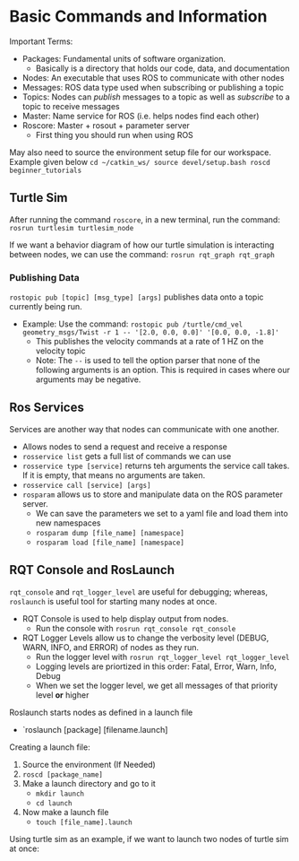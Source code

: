 # Basic Commands and Information

Important Terms:
 * Packages: Fundamental units of software organization.
     * Basically is a directory that holds our code, data, and documentation
 * Nodes: An executable that uses ROS to communicate with other nodes
 * Messages: ROS data type used when subscribing or publishing a topic
 * Topics: Nodes can _publish_ messages to a topic as well as _subscribe_ to a topic to receive messages
 * Master: Name service for ROS (i.e. helps nodes find each other)
 * Roscore: Master + rosout + parameter server
     * First thing you should run when using ROS

May also need to source the environment setup file for our workspace. Example given below
`cd ~/catkin_ws/
 source devel/setup.bash
 roscd beginner_tutorials`
   
## Turtle Sim
After running the command `roscore`, in a new terminal, run the command: `rosrun turtlesim turtlesim_node`

If we want a behavior diagram of how our turtle simulation is interacting between nodes, we can use the command: `rosrun rqt_graph rqt_graph`
   
### Publishing Data
`rostopic pub [topic] [msg_type] [args]` publishes data onto a topic currently being run.
 * Example: Use the command:
   `rostopic pub /turtle/cmd_vel geometry_msgs/Twist -r 1 -- '[2.0, 0.0, 0.0]' '[0.0, 0.0, -1.8]'`
     * This publishes the velocity commands at a rate of 1 HZ on the velocity topic
     * Note: The `--` is used to tell the option parser that none of the following arguments is an option. This is required in cases where our arguments may be negative.

## Ros Services
Services are another way that nodes can communicate with one another. 
 * Allows nodes to send a request and receive a response
 * `rosservice list` gets a full list of commands we can use
 * `rosservice type [service]` returns teh arguments the service call takes. If it is empty, that means no arguments are taken.
 * `rosservice call [service] [args]`
 * `rosparam` allows us to store and manipulate data on the ROS parameter server.
     * We can save the parameters we set to a yaml file and load them into new namespaces
     * `rosparam dump [file_name] [namespace]`
     * `rosparam load [file_name] [namespace]`

## RQT Console and RosLaunch
`rqt_console` and `rqt_logger_level` are useful for debugging; whereas, `roslaunch` is useful tool for starting many nodes at once.
 * RQT Console is used to help display output from nodes.
     * Run the console with `rosrun rqt_console rqt_console`
 * RQT Logger Levels allow us to change the verbosity level (DEBUG, WARN, INFO, and ERROR) of nodes as they run.
     * Run the logger level with `rosrun rqt_logger_level rqt_logger_level`
     * Logging levels are priortized in this order: Fatal, Error, Warn, Info, Debug
     * When we set the logger level, we get all messages of that priority level **or** higher

Roslaunch starts nodes as defined in a launch file
 * `roslaunch [package] [filename.launch]

Creating a launch file:
 1. Source the environment (If Needed)
 2. `roscd [package_name]`
 3. Make a launch directory and go to it
      * `mkdir launch`
      * `cd launch`
 4. Now make a launch file
      * `touch [file_name].launch`

Using turtle sim as an example, if we want to launch two nodes of turtle sim at once: 

